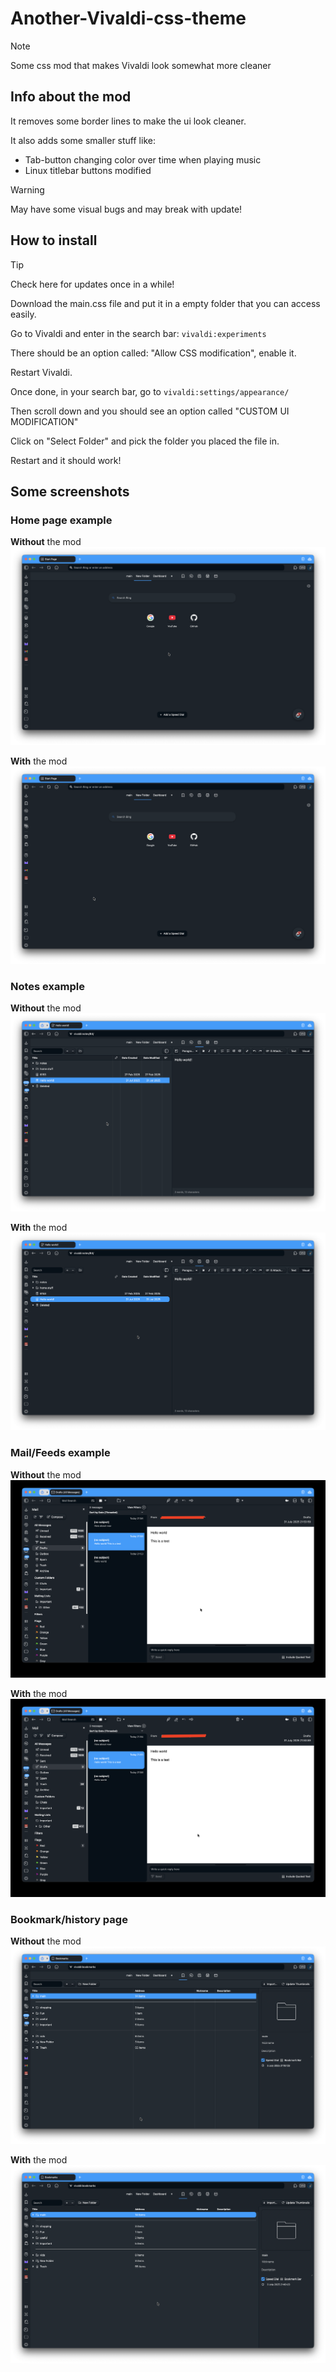 # Another-Vivaldi-css-theme
> [!NOTE]
> Some css mod that makes Vivaldi look somewhat more cleaner

## Info about the mod
It removes some border lines to make the ui look cleaner. 

It also adds some smaller stuff like:
- Tab-button changing color over time when playing music
- Linux titlebar buttons modified 

> [!WARNING]
> May have some visual bugs and may break with update!


## How to install

> [!TIP]
> Check here for updates once in a while!


Download the main.css file and put it in a empty folder that you can access easily. 

Go to Vivaldi and enter in the search bar: `vivaldi:experiments`

There should be an option called: "Allow CSS modification", enable it.

Restart Vivaldi.

Once done, in your search bar, go to `vivaldi:settings/appearance/`

Then scroll down and you should see an option called "CUSTOM UI MODIFICATION"

Click on "Select Folder" and pick the folder you placed the file in.

Restart and it should work!


## Some screenshots

### Home page example

**Without** the mod
![screen_shot](screenshots/home_normal.png)



**With** the mod
![screen_shot](screenshots/home_moded.png)





### Notes example

**Without** the mod
![screen_shot](screenshots/note_normal.png)



**With** the mod
![screen_shot](screenshots/note_moded.png)


### Mail/Feeds example

**Without** the mod
![screen_shot](screenshots/mail_normal.png)



**With** the mod
![screen_shot](screenshots/mail_moded.png)



### Bookmark/history page


**Without** the mod
![screen_shot](screenshots/book_normal.png)



**With** the mod
![screen_shot](screenshots/book_moded.png)
